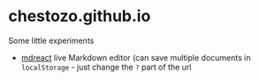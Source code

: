 chestozo.github.io
==================
Some little experiments

- [mdreact](http://chestozo.github.io/mdreact/) live Markdown editor (can save multiple documents in `localStorage` - just change the `?` part of the url
